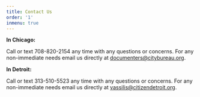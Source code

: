 ```yaml
---
title: Contact Us
order: '1'
inmenu: true
---
```

**In Chicago:**

Call or text 708-820-2154 any time with any questions or concerns. For any non-immediate needs email us directly at documenters@citybureau.org.



**In Detroit:**

Call or text 313-510-5523 any time with any questions or concerns. For any non-immediate needs email us directly at vassilis@citizendetroit.org.
